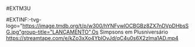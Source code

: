 #EXTM3U

#EXTINF:-tvg-logo="https://image.tmdb.org/t/p/w300/hYNFywlOCBGBz8ZX7nDVpDHbsSG.jpg"group-title="LANÇAMENTO",Os Simpsons em Plusniversário
https://streamtape.com/e/kZo3xXo4YbIOvJd/qC4u0s6X2zlma1AD.mp4
